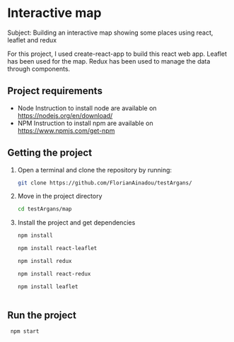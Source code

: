 # Interactive map
Subject: Building an interactive map showing some places using react, leaflet and redux 

For this project, I used create-react-app to build this react web app.
Leaflet has been used for the map.
Redux has been used to manage the data through components.


## Project requirements
- Node
Instruction to install node are available on https://nodejs.org/en/download/
- NPM
Instruction to install npm are available on https://www.npmjs.com/get-npm 


## Getting the project

1. Open a terminal and clone the repository by running:

    ```bash
    git clone https://github.com/FlorianAinadou/testArgans/
    ```

2. Move in the project directory

    ```bash
    cd testArgans/map
    ```
3. Install the project and get dependencies

    ```bash
    npm install
    
    npm install react-leaflet

    npm install redux

    npm install react-redux

    npm install leaflet
  
    ```
    
## Run the project

   ```bash
    npm start  
   ```
